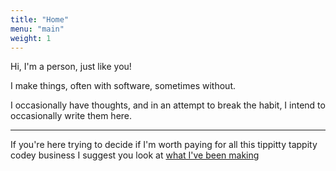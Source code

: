 ```yaml
---
title: "Home"
menu: "main"
weight: 1
---
```

Hi, I'm a person, just like you!

I make things, often with software, sometimes without.

I occasionally have thoughts, and in an attempt to break the habit, I intend to occasionally write them here.


---

If you're here trying to decide if I'm worth paying for all this tippitty tappity codey business I suggest you look at [what I've been making](projects)

